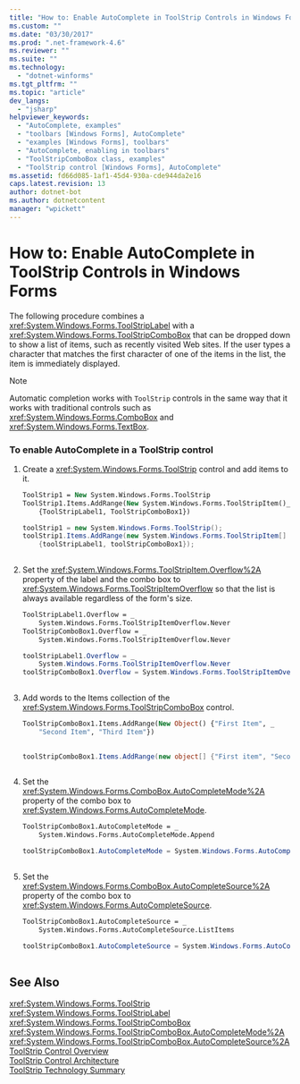 ```yaml
---
title: "How to: Enable AutoComplete in ToolStrip Controls in Windows Forms | Microsoft Docs"
ms.custom: ""
ms.date: "03/30/2017"
ms.prod: ".net-framework-4.6"
ms.reviewer: ""
ms.suite: ""
ms.technology: 
  - "dotnet-winforms"
ms.tgt_pltfrm: ""
ms.topic: "article"
dev_langs: 
  - "jsharp"
helpviewer_keywords: 
  - "AutoComplete, examples"
  - "toolbars [Windows Forms], AutoComplete"
  - "examples [Windows Forms], toolbars"
  - "AutoComplete, enabling in toolbars"
  - "ToolStripComboBox class, examples"
  - "ToolStrip control [Windows Forms], AutoComplete"
ms.assetid: fd66d085-1af1-45d4-930a-cde944da2e16
caps.latest.revision: 13
author: dotnet-bot
ms.author: dotnetcontent
manager: "wpickett"
---
```

# How to: Enable AutoComplete in ToolStrip Controls in Windows Forms
The following procedure combines a <xref:System.Windows.Forms.ToolStripLabel> with a <xref:System.Windows.Forms.ToolStripComboBox> that can be dropped down to show a list of items, such as recently visited Web sites. If the user types a character that matches the first character of one of the items in the list, the item is immediately displayed.  
  
> [!NOTE]
>  Automatic completion works with `ToolStrip` controls in the same way that it works with traditional controls such as <xref:System.Windows.Forms.ComboBox> and <xref:System.Windows.Forms.TextBox>.  
  
### To enable AutoComplete in a ToolStrip control  
  
1.  Create a <xref:System.Windows.Forms.ToolStrip> control and add items to it.  
  
    ```vb  
    ToolStrip1 = New System.Windows.Forms.ToolStrip  
    ToolStrip1.Items.AddRange(New System.Windows.Forms.ToolStripItem()_  
        {ToolStripLabel1, ToolStripComboBox1})  
    ```  
  
    ```csharp  
    toolStrip1 = new System.Windows.Forms.ToolStrip();  
    toolStrip1.Items.AddRange(new System.Windows.Forms.ToolStripItem[]   
        {toolStripLabel1, toolStripComboBox1});  
  
    ```  
  
2.  Set the <xref:System.Windows.Forms.ToolStripItem.Overflow%2A> property of the label and the combo box to <xref:System.Windows.Forms.ToolStripItemOverflow> so that the list is always available regardless of the form's size.  
  
    ```vb  
    ToolStripLabel1.Overflow = _  
        System.Windows.Forms.ToolStripItemOverflow.Never  
    ToolStripComboBox1.Overflow = _  
        System.Windows.Forms.ToolStripItemOverflow.Never  
    ```  
  
    ```csharp  
    toolStripLabel1.Overflow = _  
        System.Windows.Forms.ToolStripItemOverflow.Never  
    toolStripComboBox1.Overflow = System.Windows.Forms.ToolStripItemOverflow.Never  
  
    ```  
  
3.  Add words to the Items collection of the <xref:System.Windows.Forms.ToolStripComboBox> control.  
  
    ```vb  
    ToolStripComboBox1.Items.AddRange(New Object() {"First Item", _  
        "Second Item", "Third Item"})  
  
    ```  
  
    ```csharp  
    toolStripComboBox1.Items.AddRange(new object[] {"First item", "Second item", "Third item"});  
  
    ```  
  
4.  Set the <xref:System.Windows.Forms.ComboBox.AutoCompleteMode%2A> property of the combo box to <xref:System.Windows.Forms.AutoCompleteMode>.  
  
    ```vb  
    ToolStripComboBox1.AutoCompleteMode = _  
        System.Windows.Forms.AutoCompleteMode.Append  
    ```  
  
    ```csharp  
    toolStripComboBox1.AutoCompleteMode = System.Windows.Forms.AutoCompleteMode.Append;  
  
    ```  
  
5.  Set the <xref:System.Windows.Forms.ComboBox.AutoCompleteSource%2A> property of the combo box to <xref:System.Windows.Forms.AutoCompleteSource>.  
  
    ```vb  
    ToolStripComboBox1.AutoCompleteSource = _  
        System.Windows.Forms.AutoCompleteSource.ListItems  
    ```  
  
    ```csharp  
    toolStripComboBox1.AutoCompleteSource = System.Windows.Forms.AutoCompleteSource.ListItems;  
  
    ```  
  
## See Also  
 <xref:System.Windows.Forms.ToolStrip>   
 <xref:System.Windows.Forms.ToolStripLabel>   
 <xref:System.Windows.Forms.ToolStripComboBox>   
 <xref:System.Windows.Forms.ToolStripComboBox.AutoCompleteMode%2A>   
 <xref:System.Windows.Forms.ToolStripComboBox.AutoCompleteSource%2A>   
 [ToolStrip Control Overview](../../../../docs/framework/winforms/controls/toolstrip-control-overview-windows-forms.md)   
 [ToolStrip Control Architecture](../../../../docs/framework/winforms/controls/toolstrip-control-architecture.md)   
 [ToolStrip Technology Summary](../../../../docs/framework/winforms/controls/toolstrip-technology-summary.md)